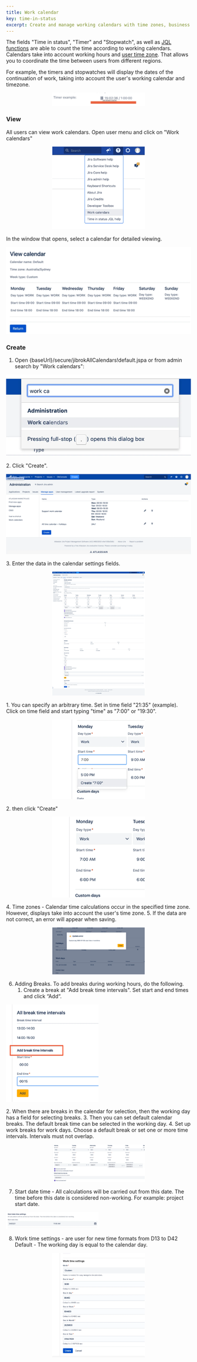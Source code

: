 ```yaml
---
title: Work calendar
key: time-in-status
excerpt: Create and manage working calendars with time zones, business hours, breaks, and holidays for accurate time tracking calculations in Time in Status fields.
---
```


The fields "Time in status", "Timer" and "Stopwatch", as well as [JQL functions](/docs/time-in-status/user-help-info/) are able to count the time according to working calendars.
Calendars take into account working hours and [user time zone](https://docs.oracle.com/javase/8/docs/api/java/time/ZonedDateTime.html). That allows you to coordinate the time between users from different regions.

For example, the timers and stopwatches will display the dates of the continuation of work, taking into account the user's working calendar and timezone. <br>
<p style="text-align: center;"><a href="/uploads/time-in-status/work-calendar/timer-example.webp" target="_blank">
<img src="/uploads/time-in-status/work-calendar/timer-example.webp" alt="timer-example screenshot" style="width:50%" loading="lazy"></a></p>


### View ###
All users can view work calendars.
Open user menu and click on "Work calendars"
<p style="text-align: center;"><a href="/uploads/time-in-status/user-help-info/work-calendars.webp" target="_blank">
<img src="/uploads/time-in-status/user-help-info/work-calendars.webp" alt="work-calendars screenshot" style="width:50%" loading="lazy"></a></p>

In the window that opens, select a calendar for detailed viewing.<br>
<p style="text-align: center;"><a href="/uploads/time-in-status/work-calendar/view.webp" target="_blank">
<img src="/uploads/time-in-status/work-calendar/view.webp" alt="view screenshot" style="width:100%" loading="lazy"></a></p>

### Create ### 

1. Open {baseUrl}/secure/jibrokAllCalendars!default.jspa or from admin search by "Work calendars":<br>
   <p style="text-align: center;"><a href="/uploads/time-in-status/work-calendar/admin-search.webp" target="_blank">
<img src="/uploads/time-in-status/work-calendar/admin-search.webp" alt="admin-search screenshot" style="width:100%" loading="lazy"></a></p>
2. Click "Create".<br>
   <p style="text-align: center;"><a href="/uploads/time-in-status/work-calendar/all.webp" target="_blank">
<img src="/uploads/time-in-status/work-calendar/all.webp" alt="all screenshot" style="width:100%" loading="lazy"></a></p>
3. Enter the data in the calendar settings fields.<br>
   <p style="text-align: center;"><a href="/uploads/time-in-status/work-calendar/create.webp" target="_blank">
<img src="/uploads/time-in-status/work-calendar/create.webp" alt="create screenshot" style="width:50%" loading="lazy"></a></p>
    1. You can specify an arbitrary time. Set in time field "21:35" (example). Click on time field and start typing "time" as "7:00" or "19:30".<br>
       <p style="text-align: center;"><a href="/uploads/time-in-status/work-calendar/set-time.webp" target="_blank">
<img src="/uploads/time-in-status/work-calendar/set-time.webp" alt="set-time screenshot" style="width:50%" loading="lazy"></a></p>
    2. then click "Create"<br>
       <p style="text-align: center;"><a href="/uploads/time-in-status/work-calendar/set-time2.webp" target="_blank">
<img src="/uploads/time-in-status/work-calendar/set-time2.webp" alt="set-time2 screenshot" style="width:50%" loading="lazy"></a></p>
4. Time zones - Calendar time calculations occur in the specified time zone. However, displays take into account the user's time zone.
5. If the data are not correct, an error will appear when saving.<br>
   <p style="text-align: center;"><a href="/uploads/time-in-status/work-calendar/validation.webp" target="_blank">
<img src="/uploads/time-in-status/work-calendar/validation.webp" alt="validation screenshot" style="width:50%" loading="lazy"></a></p>
   
6. Adding Breaks. To add breaks during working hours, do the following.
   1. Create a break at "Add break time intervals". Set start and end times and click “Add“.<br>
      <p style="text-align: center;"><a href="/uploads/time-in-status/work-calendar/break-time.webp" target="_blank">
<img src="/uploads/time-in-status/work-calendar/break-time.webp" alt="break-time screenshot" style="width:50%" loading="lazy"></a></p>
   2. When there are breaks in the calendar for selection, then the working day has a field for selecting breaks.
   3. Then you can set default calendar breaks. The default break time can be selected in the working day.
   4. Set up work breaks for work days. Choose a default break or set one or more time intervals. Intervals must not overlap.<br>
      <p style="text-align: center;"><a href="/uploads/time-in-status/work-calendar/break-time2.webp" target="_blank">
<img src="/uploads/time-in-status/work-calendar/break-time2.webp" alt="break-time2 screenshot" style="width:50%" loading="lazy"></a></p>
   

7. Start date time - All calculations will be carried out from this date. The time before this date is considered non-working. For example: project start date.
   <p style="text-align: center;"><a href="/uploads/time-in-status/work-calendar/start-date-time.webp" target="_blank">
<img src="/uploads/time-in-status/work-calendar/start-date-time.webp" alt="start-date-time screenshot" style="width:50%" loading="lazy"></a></p>


8.  Work time settings - are user for new time formats from D13 to D42
   Default - The working day is equal to the calendar day.<br>
   <p style="text-align: center;"><a href="/uploads/time-in-status/work-calendar/time-settings.webp" target="_blank">
<img src="/uploads/time-in-status/work-calendar/time-settings.webp" alt="time-settings screenshot" style="width:50%" loading="lazy"></a></p>
